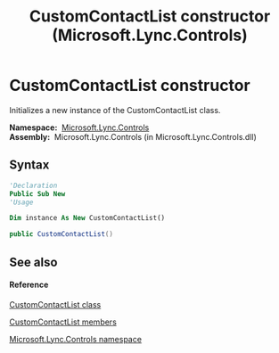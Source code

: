 ﻿---
title: CustomContactList constructor  (Microsoft.Lync.Controls)
TOCTitle: 'CustomContactList constructor '
ms:assetid: M:Microsoft.Lync.Controls.CustomContactList.#ctor_DI_3_UC_OCS14MrefLyncWPF
ms:mtpsurl: https://msdn.microsoft.com/en-us/library/microsoft.lync.controls.customcontactlist_di_3_uc_ocs14mreflyncwpf.customcontactlist_di_3_uc_ocs14mreflyncwpf(v=office.15)
ms:contentKeyID: 48589312
ms.date: 07/28/2014
mtps_version: v=office.15
f1_keywords:
- Microsoft.Lync.Controls.CustomContactList.CustomContactList
dev_langs:
- CSharp
- JScript
- VB
- other
---

# CustomContactList constructor

Initializes a new instance of the CustomContactList class.

**Namespace:**  [Microsoft.Lync.Controls](microsoft-lync-controls-namespace_1.md)  
**Assembly:**  Microsoft.Lync.Controls (in Microsoft.Lync.Controls.dll)

## Syntax

``` vb
'Declaration
Public Sub New
'Usage

Dim instance As New CustomContactList()
```

``` csharp
public CustomContactList()
```

## See also

#### Reference

[CustomContactList class](customcontactlist-class-microsoft-lync-controls_1.md)

[CustomContactList members](customcontactlist-members-microsoft-lync-controls_1.md)

[Microsoft.Lync.Controls namespace](microsoft-lync-controls-namespace_1.md)

